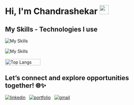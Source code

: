 
# Hi, I'm Chandrashekar <img src="https://raw.githubusercontent.com/MartinHeinz/MartinHeinz/master/wave.gif" width="30px" height="30px">

## My Skills - Technologies I use

<div class="flex flex-wrap justify-center gap-4">
  <img src="https://skillicons.dev/icons?i=js,ts,react,next,redux,tailwind,materialui,git," alt="My Skills" />
</div>
<br />
<div class="flex flex-wrap justify-center gap-4 mt-4">
  <img src="https://skillicons.dev/icons?i=github,vercel,netlify,html,css,bootstrap,vscode,bash,figma" alt="My Skills" />
</div>
<br />
<div style="display: flex; flex-direction: row;">
  <img src="https://github-readme-stats.vercel.app/api/top-langs?username=chandrashekar19&show_icons=true&locale=en&layout=compact&theme=tokyonight" alt="Top Langs"  width="48% height="200px"/>
  &nbsp;&nbsp;&nbsp;&nbsp;&nbsp;&nbsp;
</div>


## Let’s connect and explore opportunities together! 🌐✨

[![linkedin](https://skillicons.dev/icons?i=linkedin)](https://www.linkedin.com/in/chandrashekar19/)&nbsp;&nbsp;
[![portfolio](https://skillicons.dev/icons?i=vercel)](https://csk-dev.vercel.app/)&nbsp;&nbsp;
[![gmail](https://skillicons.dev/icons?i=gmail)](mailto:kalalshannu19@gmail.com)



